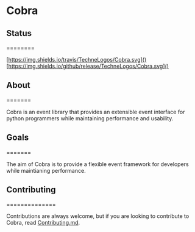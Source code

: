 # Cobra

## Status
========

[https://img.shields.io/travis/TechneLogos/Cobra.svg]()
[https://img.shields.io/github/release/TechneLogos/Cobra.svg]()

## About
=======

Cobra is an event library that provides an extensible event interface for python programmers while maintaining performance and usability.

## Goals
=======

The aim of Cobra is to provide a flexible event framework for developers while maintianing performance.

## Contributing
==============

Contributions are always welcome, but if you are looking to contribute to Cobra, read [Contributing.md](../docs/Contributing.md "Contribution Guide").
